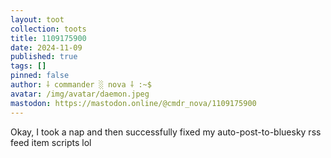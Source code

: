```yaml
---
layout: toot
collection: toots
title: 1109175900
date: 2024-11-09
published: true
tags: []
pinned: false
author: ⸸ commander ░ nova ⸸ :~$
avatar: /img/avatar/daemon.jpeg
mastodon: https://mastodon.online/@cmdr_nova/1109175900
---
```


Okay, I took a nap and then successfully fixed my auto-post-to-bluesky rss feed item scripts lol
